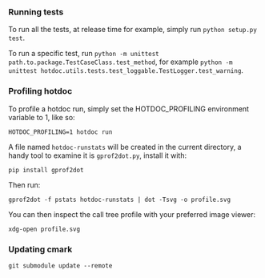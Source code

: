 ### Running tests

To run all the tests, at release time for example, simply run `python setup.py test`.

To run a specific test, run `python -m unittest path.to.package.TestCaseClass.test_method`, for example `python -m unittest hotdoc.utils.tests.test_loggable.TestLogger.test_warning`.

### Profiling hotdoc

To profile a hotdoc run, simply set the HOTDOC_PROFILING environment variable to 1, like so:

```
HOTDOC_PROFILING=1 hotdoc run
```

A file named `hotdoc-runstats` will be created in the current directory, a handy tool to examine it is `gprof2dot.py`, install it with:

```
pip install gprof2dot
```

Then run:

```
gprof2dot -f pstats hotdoc-runstats | dot -Tsvg -o profile.svg
```

You can then inspect the call tree profile with your preferred image viewer:

```
xdg-open profile.svg
```

### Updating cmark

```
git submodule update --remote
```
